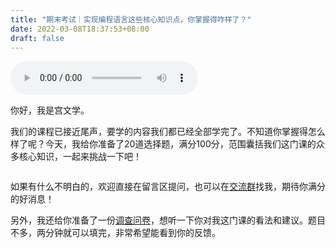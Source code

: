 ```yaml
---
title: "期末考试｜实现编程语言这些核心知识点，你掌握得咋样了？"
date: 2022-03-08T18:37:53+08:00
draft: false
---
```

<audio title="期末考试｜实现编程语言这些核心知识点，你掌握得咋样了？" src="https://static001.geekbang.org/resource/audio/01/ac/015f3d994eb712c914cd86bb51b2daac.mp3" controls="controls"></audio> 
<p>你好，我是宫文学。</p><p>我们的课程已接近尾声，要学的内容我们都已经全部学完了。不知道你掌握得怎么样了呢？今天，我给你准备了20道选择题，满分100分，范围囊括我们这门课的众多核心知识，一起来挑战一下吧！</p><p><a href="http://time.geekbang.org/quiz/intro?act_id=1128&exam_id=3130"><img src="https://static001.geekbang.org/resource/image/28/a4/28d1be62669b4f3cc01c36466bf811a4.png?wh=1142x201" alt=""></a></p><p>如果有什么不明白的，欢迎直接在留言区提问，也可以在<a href="https://jinshuju.net/f/eMNUpx">交流群</a>找我，期待你满分的好消息！</p><p>另外，我还给你准备了一份<a href="https://jinshuju.net/f/wDM5tl">调查问卷</a>，想听一下你对我这门课的看法和建议。题目不多，两分钟就可以填完，非常希望能看到你的反馈。</p><p><a href="https://jinshuju.net/f/wDM5tl"><img src="https://static001.geekbang.org/resource/image/f1/84/f1a7c7c4a7a45d1ab144855a4c2d9784.jpg?wh=1142x801" alt=""></a></p><!-- [[[read_end]]] -->